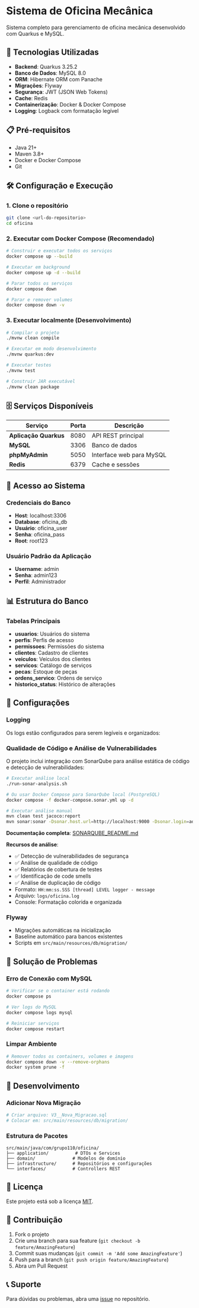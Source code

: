# Sistema de Oficina Mecânica

Sistema completo para gerenciamento de oficina mecânica desenvolvido com Quarkus e MySQL.

## 🚀 Tecnologias Utilizadas

- **Backend**: Quarkus 3.25.2
- **Banco de Dados**: MySQL 8.0
- **ORM**: Hibernate ORM com Panache
- **Migrações**: Flyway
- **Segurança**: JWT (JSON Web Tokens)
- **Cache**: Redis
- **Containerização**: Docker & Docker Compose
- **Logging**: Logback com formatação legível

## 📋 Pré-requisitos

- Java 21+
- Maven 3.8+
- Docker e Docker Compose
- Git

## 🛠️ Configuração e Execução

### 1. Clone o repositório
```bash
git clone <url-do-repositorio>
cd oficina
```

### 2. Executar com Docker Compose (Recomendado)
```bash
# Construir e executar todos os serviços
docker compose up --build

# Executar em background
docker compose up -d --build

# Parar todos os serviços
docker compose down

# Parar e remover volumes
docker compose down -v
```

### 3. Executar localmente (Desenvolvimento)
```bash
# Compilar o projeto
./mvnw clean compile

# Executar em modo desenvolvimento
./mvnw quarkus:dev

# Executar testes
./mvnw test

# Construir JAR executável
./mvnw clean package
```

## 🗄️ Serviços Disponíveis

| Serviço | Porta | Descrição |
|---------|-------|-----------|
| **Aplicação Quarkus** | 8080 | API REST principal |
| **MySQL** | 3306 | Banco de dados |
| **phpMyAdmin** | 5050 | Interface web para MySQL |
| **Redis** | 6379 | Cache e sessões |

## 🔐 Acesso ao Sistema

### Credenciais do Banco
- **Host**: localhost:3306
- **Database**: oficina_db
- **Usuário**: oficina_user
- **Senha**: oficina_pass
- **Root**: root123

### Usuário Padrão da Aplicação
- **Username**: admin
- **Senha**: admin123
- **Perfil**: Administrador

## 📊 Estrutura do Banco

### Tabelas Principais
- **usuarios**: Usuários do sistema
- **perfis**: Perfis de acesso
- **permissoes**: Permissões do sistema
- **clientes**: Cadastro de clientes
- **veiculos**: Veículos dos clientes
- **servicos**: Catálogo de serviços
- **pecas**: Estoque de peças
- **ordens_servico**: Ordens de serviço
- **historico_status**: Histórico de alterações

## 🔧 Configurações

### Logging
Os logs estão configurados para serem legíveis e organizados:

### Qualidade de Código e Análise de Vulnerabilidades
O projeto inclui integração com SonarQube para análise estática de código e detecção de vulnerabilidades:

```bash
# Executar análise local
./run-sonar-analysis.sh

# Ou usar Docker Compose para SonarQube local (PostgreSQL)
docker compose -f docker-compose.sonar.yml up -d

# Executar análise manual
mvn clean test jacoco:report
mvn sonar:sonar -Dsonar.host.url=http://localhost:9000 -Dsonar.login=admin -Dsonar.password=admin
```

**Documentação completa**: [SONARQUBE_README.md](SONARQUBE_README.md)

**Recursos de análise**:
- ✅ Detecção de vulnerabilidades de segurança
- ✅ Análise de qualidade de código
- ✅ Relatórios de cobertura de testes
- ✅ Identificação de code smells
- ✅ Análise de duplicação de código
- Formato: `HH:mm:ss.SSS [thread] LEVEL logger - message`
- Arquivo: `logs/oficina.log`
- Console: Formatação colorida e organizada

### Flyway
- Migrações automáticas na inicialização
- Baseline automático para bancos existentes
- Scripts em `src/main/resources/db/migration/`

## 🚨 Solução de Problemas

### Erro de Conexão com MySQL
```bash
# Verificar se o container está rodando
docker compose ps

# Ver logs do MySQL
docker compose logs mysql

# Reiniciar serviços
docker compose restart
```

### Limpar Ambiente
```bash
# Remover todos os containers, volumes e imagens
docker compose down -v --remove-orphans
docker system prune -f
```

## 📝 Desenvolvimento

### Adicionar Nova Migração
```bash
# Criar arquivo: V3__Nova_Migracao.sql
# Colocar em: src/main/resources/db/migration/
```

### Estrutura de Pacotes
```
src/main/java/com/grupo110/oficina/
├── application/          # DTOs e Services
├── domain/              # Modelos de domínio
├── infrastructure/      # Repositórios e configurações
└── interfaces/          # Controllers REST
```

## 📄 Licença

Este projeto está sob a licença [MIT](LICENSE).

## 👥 Contribuição

1. Fork o projeto
2. Crie uma branch para sua feature (`git checkout -b feature/AmazingFeature`)
3. Commit suas mudanças (`git commit -m 'Add some AmazingFeature'`)
4. Push para a branch (`git push origin feature/AmazingFeature`)
5. Abra um Pull Request

## 📞 Suporte

Para dúvidas ou problemas, abra uma [issue](issues) no repositório.

